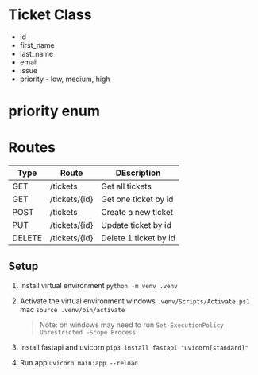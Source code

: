 
# Ticket Class
- id
- first_name
- last_name
- email
- issue
- priority - low, medium, high

# priority enum


# Routes
| Type | Route | DEscription |
| --- | ---  | ---         |
| GET  | /tickets | Get all tickets|
| GET  | /tickets/{id} | Get one ticket by id|
| POST | /tickets  | Create a new ticket|
| PUT  | /tickets/{id} | Update ticket by id |
| DELETE | /tickets/{id} | Delete 1 ticket by id |


## Setup
1. Install virtual environment `python -m venv .venv`
1. Activate the virtual environment
    windows `.venv/Scripts/Activate.ps1`
    mac `source .venv/bin/activate`

    > Note: on windows may need to run `Set-ExecutionPolicy Unrestricted -Scope Process`
1. Install fastapi and uvicorn `pip3 install fastapi "uvicorn[standard]"`
1. Run app `uvicorn main:app --reload`

